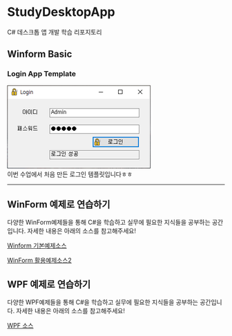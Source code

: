 # StudyDesktopApp
C# 데스크톱 앱 개발 학습 리포지토리

## Winform Basic

### Login App Template
![로그인 성공 이미지](images/img_20210309_170357_001.png) <br/>이번 수업에서 처음 만든 로그인 템플릿입니다ㅎㅎ

-----------
## WinForm 예제로 연습하기

다양한 WinForm예제들을 통해 C#을 학습하고 실무에 필요한 지식들을 공부하는 공간입니다. 자세한 내용은 아래의 소스를 참고해주세요!

[Winform 기본예제소스](https://github.com/zizi0308/StudyDesktopApp/tree/main/WinformApp/PracticeWinApp)

[WinForm 활용예제소스2](https://github.com/zizi0308/StudyDesktopApp/tree/main/WinformApp/ExcerciseWinApp)



## WPF 예제로 연습하기

다양한 WPF예제들을 통해 C#을 학습하고 실무에 필요한 지식들을 공부하는 공간입니다. 자세한 내용은 아래의 소스를 참고해주세요!


[WPF 소스](https://github.com/zizi0308/StudyDesktopApp/tree/main/WinformApp/WPFApp/WpfExecutiveBank)
